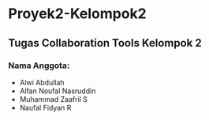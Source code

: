 # Proyek2-Kelompok2
## Tugas Collaboration Tools Kelompok 2
### Nama Anggota:
* Alwi Abdullah
* Alfan Noufal Nasruddin
* Muhammad Zaafril S
* Naufal Fidyan R
